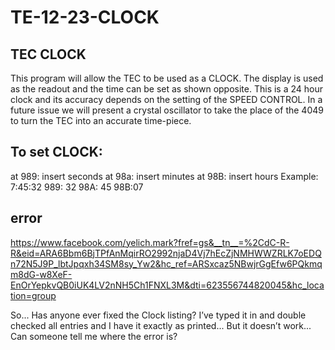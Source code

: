 # TE-12-23-CLOCK

## TEC CLOCK
This program will allow the TEC to be used as a CLOCK. The display is used as the readout and the time can be set as shown opposite. This is a 24 hour clock and its accuracy depends on the setting of the SPEED CONTROL. In a future issue we will present a crystal oscillator to take the place of the 4049 to turn the TEC into an accurate time-piece.

## To set CLOCK:
at 989: insert seconds
at 98a: insert minutes
at 98B: insert hours
Example: 7:45:32
989: 32 98A: 45 98B:07


## error
 https://www.facebook.com/yelich.mark?fref=gs&__tn__=%2CdC-R-R&eid=ARA6Bbm6BjTPfAnMqirRO2992njaD4Vj7hEcZjNMHWWZRLK7oEDQn72N5J9P_lbtJpqxh34SM8sy_Yw2&hc_ref=ARSxcaz5NBwjrGgEfw6PQkmqm8dG-w8XeF-EnOrYepkvQB0iUK4LV2nNH5Ch1FNXL3M&dti=623556744820045&hc_location=group
 
So... Has anyone ever fixed the Clock listing? I’ve typed it in and double checked all entries and I have it exactly as printed... But it doesn’t work... Can someone tell me where the error is?

